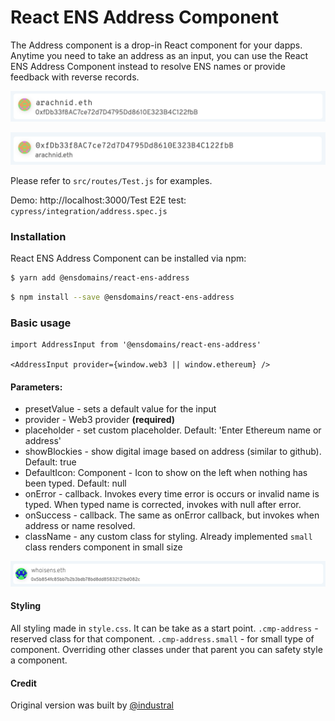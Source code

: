 # React ENS Address Component

The Address component is a drop-in React component for your dapps. Anytime you need to take an address as an input, you can use the React ENS Address Component instead to resolve ENS names or provide feedback with reverse records.

![Default component vie](./src/doc/basic.png)

![Default component vie](./src/doc/reverse.png)

Please refer to `src/routes/Test.js` for examples.

Demo: http://localhost:3000/Test
E2E test: `cypress/integration/address.spec.js`

### Installation

React ENS Address Component can be installed via npm:

```bash
$ yarn add @ensdomains/react-ens-address
```

```bash
$ npm install --save @ensdomains/react-ens-address
```

### Basic usage

```
import AddressInput from '@ensdomains/react-ens-address'

<AddressInput provider={window.web3 || window.ethereum} />
```

#### Parameters:

- presetValue - sets a default value for the input
- provider - Web3 provider **(required)**
- placeholder - set custom placeholder. Default: 'Enter Ethereum name or address'
- showBlockies - show digital image based on address (similar to github). Default: true
- DefaultIcon: Component - Icon to show on the left when nothing has been typed. Default: null
- onError - callback. Invokes every time error is occurs or invalid name is typed. When typed name is corrected, invokes with null after error.
- onSuccess - callback. The same as onError callback, but invokes when address or name resolved.
- className - any custom class for styling. Already implemented `small` class renders component in small size

![Default component vie](./src/doc/small.png)

#### Styling

All styling made in `style.css`. It can be take as a start point.
`.cmp-address` - reserved class for that component.
`.cmp-address.small` - for small type of component. Overriding other classes under that parent you can safety style a component.

#### Credit

Original version was built by [@industral](https://github.com/industral)
